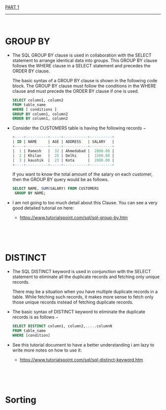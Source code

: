 [PART 1](./README.md)

---

<br>

# GROUP BY

- The SQL GROUP BY clause is used in collaboration with the SELECT statement to arrange identical data into groups. This GROUP BY clause follows the WHERE clause in a SELECT statement and precedes the ORDER BY clause.
  
  The basic syntax of a GROUP BY clause is shown in the following code block. The GROUP BY clause must follow the conditions in the WHERE clause and must precede the ORDER BY clause if one is used.
  ```sql
  SELECT column1, column2
  FROM table_name
  WHERE [ conditions ]
  GROUP BY column1, column2
  ORDER BY column1, column2
  ```
  
- Consider the CUSTOMERS table is having the following records −
  ```sql
  +----+----------+-----+-----------+----------+
  | ID | NAME     | AGE | ADDRESS   | SALARY   |
  +----+----------+-----+-----------+----------+
  |  1 | Ramesh   |  32 | Ahmedabad |  2000.00 |
  |  2 | Khilan   |  25 | Delhi     |  1500.00 |
  |  3 | kaushik  |  23 | Kota      |  2000.00 |
  +----+----------+-----+-----------+----------+
  ```
  If you want to know the total amount of the salary on each customer, then the GROUP BY query would be as follows.
  ```sql
  SELECT NAME, SUM(SALARY) FROM CUSTOMERS
   GROUP BY NAME;
  ```
 
- I am not going to too much detail about this Clause. You can see a very good detailed tutorial on here:
  - https://www.tutorialspoint.com/sql/sql-group-by.htm
  
<br>
<br>
<br>

# DISTINCT

- The SQL DISTINCT keyword is used in conjunction with the SELECT statement to eliminate all the duplicate records and fetching only unique records.

  There may be a situation when you have multiple duplicate records in a table. While fetching such records, it makes more sense to fetch only those unique records instead of fetching duplicate records.  
  
- The basic syntax of DISTINCT keyword to eliminate the duplicate records is as follows −
  ```sql
  SELECT DISTINCT column1, column2,.....columnN 
  FROM table_name
  WHERE [condition]
  ```

- See this tutorial document to have a better understanding i am lazy to write more notes on how to use it:
  - https://www.tutorialspoint.com/sql/sql-distinct-keyword.htm
  
<br>
<br>
<br>

# Sorting 








